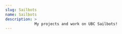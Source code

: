 ```yaml
---
slug: Sailbots
name: Sailbots
description: >
             My projects and work on UBC Sailbots!
---
```

